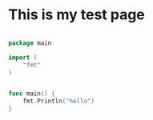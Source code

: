 # This is my test page

```go

package main

import (
	"fmt"
)


func main() {
	fmt.Println("hello")
}

```

